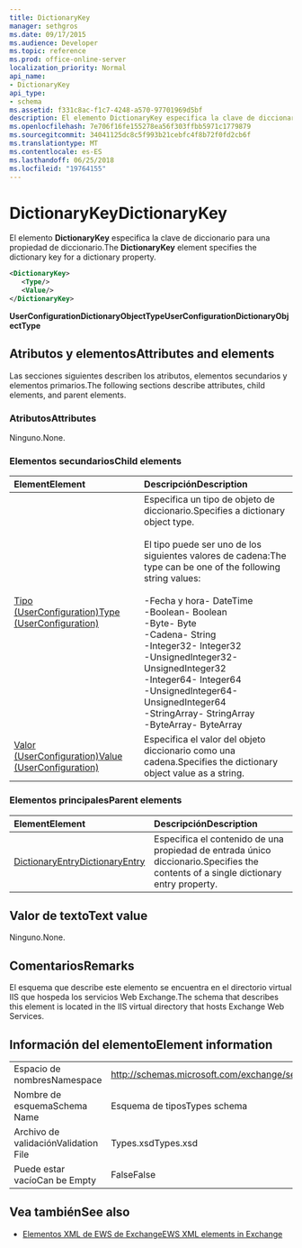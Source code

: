 ```yaml
---
title: DictionaryKey
manager: sethgros
ms.date: 09/17/2015
ms.audience: Developer
ms.topic: reference
ms.prod: office-online-server
localization_priority: Normal
api_name:
- DictionaryKey
api_type:
- schema
ms.assetid: f331c8ac-f1c7-4248-a570-97701969d5bf
description: El elemento DictionaryKey especifica la clave de diccionario para una propiedad de diccionario.
ms.openlocfilehash: 7e706f16fe155278ea56f303ffbb5971c1779879
ms.sourcegitcommit: 34041125dc8c5f993b21cebfc4f8b72f0fd2cb6f
ms.translationtype: MT
ms.contentlocale: es-ES
ms.lasthandoff: 06/25/2018
ms.locfileid: "19764155"
---
```

# <a name="dictionarykey"></a><span data-ttu-id="4a170-103">DictionaryKey</span><span class="sxs-lookup"><span data-stu-id="4a170-103">DictionaryKey</span></span>

<span data-ttu-id="4a170-104">El elemento **DictionaryKey** especifica la clave de diccionario para una propiedad de diccionario.</span><span class="sxs-lookup"><span data-stu-id="4a170-104">The **DictionaryKey** element specifies the dictionary key for a dictionary property.</span></span> 
  
```xml
<DictionaryKey>
   <Type/>
   <Value/>
</DictionaryKey>
```

 <span data-ttu-id="4a170-105">**UserConfigurationDictionaryObjectType**</span><span class="sxs-lookup"><span data-stu-id="4a170-105">**UserConfigurationDictionaryObjectType**</span></span>
## <a name="attributes-and-elements"></a><span data-ttu-id="4a170-106">Atributos y elementos</span><span class="sxs-lookup"><span data-stu-id="4a170-106">Attributes and elements</span></span>

<span data-ttu-id="4a170-107">Las secciones siguientes describen los atributos, elementos secundarios y elementos primarios.</span><span class="sxs-lookup"><span data-stu-id="4a170-107">The following sections describe attributes, child elements, and parent elements.</span></span>
  
### <a name="attributes"></a><span data-ttu-id="4a170-108">Atributos</span><span class="sxs-lookup"><span data-stu-id="4a170-108">Attributes</span></span>

<span data-ttu-id="4a170-109">Ninguno.</span><span class="sxs-lookup"><span data-stu-id="4a170-109">None.</span></span>
  
### <a name="child-elements"></a><span data-ttu-id="4a170-110">Elementos secundarios</span><span class="sxs-lookup"><span data-stu-id="4a170-110">Child elements</span></span>

|<span data-ttu-id="4a170-111">**Element**</span><span class="sxs-lookup"><span data-stu-id="4a170-111">**Element**</span></span>|<span data-ttu-id="4a170-112">**Descripción**</span><span class="sxs-lookup"><span data-stu-id="4a170-112">**Description**</span></span>|
|:-----|:-----|
|[<span data-ttu-id="4a170-113">Tipo (UserConfiguration)</span><span class="sxs-lookup"><span data-stu-id="4a170-113">Type (UserConfiguration)</span></span>](type-userconfiguration.md) <br/> | <span data-ttu-id="4a170-114">Especifica un tipo de objeto de diccionario.</span><span class="sxs-lookup"><span data-stu-id="4a170-114">Specifies a dictionary object type.</span></span><br/><br/><span data-ttu-id="4a170-115">El tipo puede ser uno de los siguientes valores de cadena:</span><span class="sxs-lookup"><span data-stu-id="4a170-115">The type can be one of the following string values:</span></span><br/><br/><span data-ttu-id="4a170-116">-Fecha y hora</span><span class="sxs-lookup"><span data-stu-id="4a170-116">-  DateTime</span></span>  <br/><span data-ttu-id="4a170-117">-Boolean</span><span class="sxs-lookup"><span data-stu-id="4a170-117">-  Boolean</span></span>  <br/><span data-ttu-id="4a170-118">-Byte</span><span class="sxs-lookup"><span data-stu-id="4a170-118">-  Byte</span></span>  <br/><span data-ttu-id="4a170-119">-Cadena</span><span class="sxs-lookup"><span data-stu-id="4a170-119">-  String</span></span>  <br/><span data-ttu-id="4a170-120">-Integer32</span><span class="sxs-lookup"><span data-stu-id="4a170-120">-  Integer32</span></span>  <br/><span data-ttu-id="4a170-121">-UnsignedInteger32</span><span class="sxs-lookup"><span data-stu-id="4a170-121">-  UnsignedInteger32</span></span>  <br/><span data-ttu-id="4a170-122">-Integer64</span><span class="sxs-lookup"><span data-stu-id="4a170-122">-  Integer64</span></span>  <br/><span data-ttu-id="4a170-123">-UnsignedInteger64</span><span class="sxs-lookup"><span data-stu-id="4a170-123">-  UnsignedInteger64</span></span>  <br/><span data-ttu-id="4a170-124">-StringArray</span><span class="sxs-lookup"><span data-stu-id="4a170-124">-  StringArray</span></span>  <br/><span data-ttu-id="4a170-125">-ByteArray</span><span class="sxs-lookup"><span data-stu-id="4a170-125">-  ByteArray</span></span>  <br/> |
|[<span data-ttu-id="4a170-126">Valor (UserConfiguration)</span><span class="sxs-lookup"><span data-stu-id="4a170-126">Value (UserConfiguration)</span></span>](value-userconfiguration.md) <br/> |<span data-ttu-id="4a170-127">Especifica el valor del objeto diccionario como una cadena.</span><span class="sxs-lookup"><span data-stu-id="4a170-127">Specifies the dictionary object value as a string.</span></span>  <br/> |
   
### <a name="parent-elements"></a><span data-ttu-id="4a170-128">Elementos principales</span><span class="sxs-lookup"><span data-stu-id="4a170-128">Parent elements</span></span>

|<span data-ttu-id="4a170-129">**Element**</span><span class="sxs-lookup"><span data-stu-id="4a170-129">**Element**</span></span>|<span data-ttu-id="4a170-130">**Descripción**</span><span class="sxs-lookup"><span data-stu-id="4a170-130">**Description**</span></span>|
|:-----|:-----|
|[<span data-ttu-id="4a170-131">DictionaryEntry</span><span class="sxs-lookup"><span data-stu-id="4a170-131">DictionaryEntry</span></span>](dictionaryentry.md) <br/> |<span data-ttu-id="4a170-132">Especifica el contenido de una propiedad de entrada único diccionario.</span><span class="sxs-lookup"><span data-stu-id="4a170-132">Specifies the contents of a single dictionary entry property.</span></span>  <br/> |
   
## <a name="text-value"></a><span data-ttu-id="4a170-133">Valor de texto</span><span class="sxs-lookup"><span data-stu-id="4a170-133">Text value</span></span>

<span data-ttu-id="4a170-134">Ninguno.</span><span class="sxs-lookup"><span data-stu-id="4a170-134">None.</span></span>
  
## <a name="remarks"></a><span data-ttu-id="4a170-135">Comentarios</span><span class="sxs-lookup"><span data-stu-id="4a170-135">Remarks</span></span>

<span data-ttu-id="4a170-136">El esquema que describe este elemento se encuentra en el directorio virtual IIS que hospeda los servicios Web Exchange.</span><span class="sxs-lookup"><span data-stu-id="4a170-136">The schema that describes this element is located in the IIS virtual directory that hosts Exchange Web Services.</span></span>
  
## <a name="element-information"></a><span data-ttu-id="4a170-137">Información del elemento</span><span class="sxs-lookup"><span data-stu-id="4a170-137">Element information</span></span>

|||
|:-----|:-----|
|<span data-ttu-id="4a170-138">Espacio de nombres</span><span class="sxs-lookup"><span data-stu-id="4a170-138">Namespace</span></span>  <br/> |http://schemas.microsoft.com/exchange/services/2006/types  <br/> |
|<span data-ttu-id="4a170-139">Nombre de esquema</span><span class="sxs-lookup"><span data-stu-id="4a170-139">Schema Name</span></span>  <br/> |<span data-ttu-id="4a170-140">Esquema de tipos</span><span class="sxs-lookup"><span data-stu-id="4a170-140">Types schema</span></span>  <br/> |
|<span data-ttu-id="4a170-141">Archivo de validación</span><span class="sxs-lookup"><span data-stu-id="4a170-141">Validation File</span></span>  <br/> |<span data-ttu-id="4a170-142">Types.xsd</span><span class="sxs-lookup"><span data-stu-id="4a170-142">Types.xsd</span></span>  <br/> |
|<span data-ttu-id="4a170-143">Puede estar vacío</span><span class="sxs-lookup"><span data-stu-id="4a170-143">Can be Empty</span></span>  <br/> |<span data-ttu-id="4a170-144">False</span><span class="sxs-lookup"><span data-stu-id="4a170-144">False</span></span>  <br/> |
   
## <a name="see-also"></a><span data-ttu-id="4a170-145">Vea también</span><span class="sxs-lookup"><span data-stu-id="4a170-145">See also</span></span>

- [<span data-ttu-id="4a170-146">Elementos XML de EWS de Exchange</span><span class="sxs-lookup"><span data-stu-id="4a170-146">EWS XML elements in Exchange</span></span>](ews-xml-elements-in-exchange.md)

